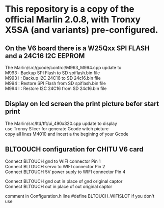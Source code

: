 # This repository is a copy of the official Marlin 2.0.8, with Tronxy X5SA (and variants) pre-configured.

## On the V6 board there is a W25Qxx SPI FLASH and a 24C16 I2C EEPROM
The Marlin/src/gcode/control/M993_M994.cpp update to  
M993   : Backup SPI Flash to SD spiflash.bin file  
M993 I : Backup I2C 24C16 to SD 24c16.bin file  
M994   : Restore SPI Flash from SD spiflash.bin file  
M994 I : Restore I2C 24C16 from SD 24c16.bin file  

## Display on lcd screen the print picture befor start print
The Marlin/src/ltd/tft/ui_490x320.cpp update to display  
use Tronxy Slicer for generate Gcode witch picture  
copy all lines M4010 and incert a the begining of your Gcode  
## BLTOOUCH configuration for CHITU V6 card
Connect BLTOUCH gnd to WIFI connector Pin 1  
Connect BLTOUCH servo to WIFI connector Pin 2  
Connect BLTOUCH 5V power suply to WIFI connector Pin 4  

Connect BLTOUCH gnd out in place of gnd original captor  
Connect BLTOUCH out in place of out original captor  

comment in Configuration.h line #define BLTOUCH_WIFISLOT if you don't use  